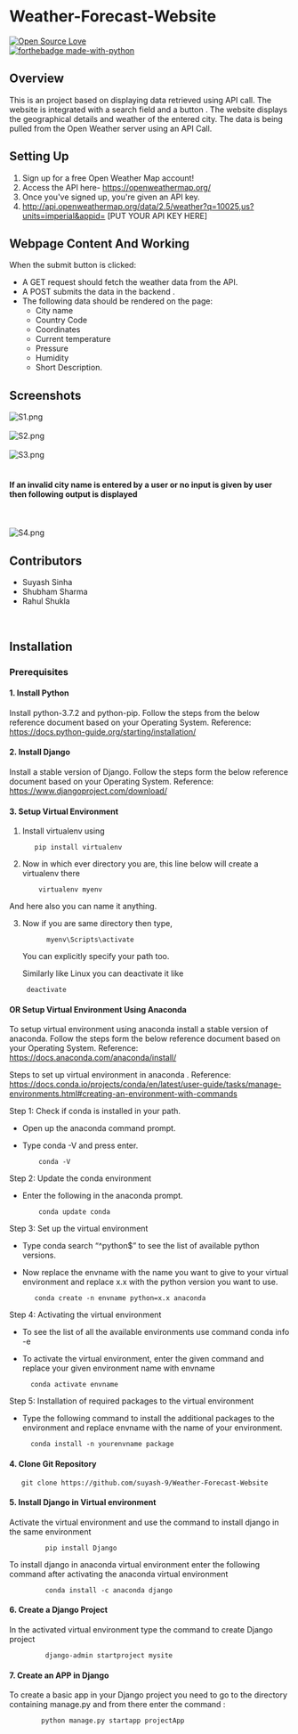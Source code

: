 # Weather-Forecast-Website
[![Open Source Love](https://badges.frapsoft.com/os/v1/open-source.svg?v=103)](https://github.com/ellerbrock/open-source-badges/)<br>
   [![forthebadge made-with-python](http://ForTheBadge.com/images/badges/made-with-python.svg)](https://www.python.org/)

## Overview
This is an project based on displaying data retrieved using API call.
The website is integrated with a search field and a button .
The website displays the geographical details and weather of the entered city.
The data is being pulled from the Open Weather server using an API Call.

## Setting Up

1.	Sign up for a free Open Weather Map account!
2.	Access the API here- https://openweathermap.org/
3.	Once you've signed up, you're given an API key. 
4.	http://api.openweathermap.org/data/2.5/weather?q=10025,us?units=imperial&appid= [PUT YOUR API KEY HERE]

## Webpage Content And Working

When the submit button is clicked:
* A GET request should fetch the weather data from the API.
* A POST submits the data in the backend .
* The following data should be rendered on the page:
  * City name
  * Country Code
  * Coordinates
  * Current temperature
  * Pressure 
  * Humidity
  * Short Description.




## Screenshots
![S1.png](https://github.com/suyash-9/Weather-Forecast-Website/blob/main/images/S1.png)
<br><br>
![S2.png](https://github.com/suyash-9/Weather-Forecast-Website/blob/main/images/S2.png)
<br><br>
![S3.png](https://github.com/suyash-9/Weather-Forecast-Website/blob/main/images/S3.png)
<br><br>

#### If an invalid city name is entered by a user or no input is given by user then following output is displayed 
<br><br>
![S4.png](https://github.com/suyash-9/Weather-Forecast-Website/blob/main/images/S4.png)
 

## Contributors
* Suyash Sinha
* Shubham Sharma
* Rahul Shukla
<br>

## Installation
### Prerequisites

#### 1. Install Python
 Install python-3.7.2 and python-pip. Follow the steps from the below reference document based on your Operating System. Reference: https://docs.python-guide.org/starting/installation/
 
#### 2. Install Django
 Install a stable version of Django. Follow the steps form the below reference document based on your Operating System. Reference: https://www.djangoproject.com/download/

#### 3. Setup Virtual Environment
  1) Install virtualenv using
  
            pip install virtualenv 

  2) Now in which ever directory you are, this line below will create a virtualenv there
  
             virtualenv myenv 
            
   And here also you can name it anything.

  3) Now if you are same directory then type,
  
               myenv\Scripts\activate
      You can explicitly specify your path too.

     Similarly like Linux you can deactivate it like
     
          deactivate
        
   #### OR Setup Virtual Environment Using Anaconda
   To setup virtual environment using anaconda install a stable version of anaconda. Follow the steps form the below reference document based on your Operating System. Reference: https://docs.anaconda.com/anaconda/install/
   
   Steps to set up virtual environment in anaconda . Reference: https://docs.conda.io/projects/conda/en/latest/user-guide/tasks/manage-environments.html#creating-an-environment-with-commands
      
  Step 1: Check if conda is installed in your path.

   *   Open up the anaconda command prompt.
   *   Type conda -V  and press enter.
    
               conda -V
  Step 2: Update the conda environment 
   
   *   Enter the following in the anaconda prompt.
    
               conda update conda
              
  Step 3: Set up the virtual environment

   *   Type conda search “^python$”  to see the list of available python versions.
   *   Now replace the envname with the name you want to give to your virtual environment and replace x.x with the python version you want to use.
    
              conda create -n envname python=x.x anaconda
             
  Step 4: Activating the virtual environment

   *   To see the list of all the available environments use command conda info -e
   *   To activate the virtual environment, enter the given command and replace your given environment name with envname
    
             conda activate envname
            
  Step 5: Installation of required packages to the virtual environment

   *   Type the following command to install the additional packages to the environment and replace envname with the name of your environment.
   
             conda install -n yourenvname package

#### 4. Clone Git Repository  
       git clone https://github.com/suyash-9/Weather-Forecast-Website
       
#### 5. Install Django in Virtual environment
  Activate the virtual environment and use the command to install django in the same environment
  
             pip install Django
            
  To install django in anaconda virtual environment enter the following command after activating the anaconda virtual environment
  
             conda install -c anaconda django
            
 #### 6. Create a Django Project
  In the activated virtual environment type the command to create Django project
  
             django-admin startproject mysite
            
#### 7. Create an APP in Django
 To create a basic app in your Django project you need to go to the directory containing manage.py and from there enter the command : 
      
            python manage.py startapp projectApp
